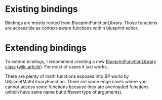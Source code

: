 # Existing bindings

Bindings are mostly rooted from BlueprintFunctionLibrary. Those functions are accessible as context-aware functions within blueprint editor.

# Extending bindings
To extend bindings, I recommend creating a new [BlueprintFunctionLibrary class](https://docs.unrealengine.com/latest/INT/Programming/BlueprintFunctionLibraries/) ([wiki article](https://wiki.unrealengine.com/Blueprint_Function_Library,_Create_Your_Own_to_Share_With_Others)). For most of cases it just works.

There are plenty of math functions exposed into BP world by UKismetMathLibraryFunction. There are some edge cases where you cannot access some functions because they are overloaded functions (which have same name but different type of arguments).